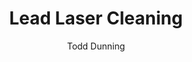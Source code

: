 ---
applications:
- 'Automotive: Removal of rust and corrosion from lead components'
- 'Electronics: Cleaning of lead-based solder residues'
author: Todd Dunning
author_object:
  country: United States (California)
  expertise: Optical Materials for Laser Systems
  id: 4
  image: /images/author/todd-dunning.jpg
  name: Todd Dunning
  sex: m
  title: MA
category: metal
chemicalFormula: Pb
chemicalProperties:
  formula: Pb
  materialType: metal
  symbol: Pb
compatibility:
- Stainless steel (for containment systems)
- Copper (heat sink materials)
- Aluminum (enclosure materials)
complexity: medium
composition:
- 'Lead (Pb): 99.9-99.99% (commercial purity)'
- 'Trace elements: <0.1% (typically Sb, As, Bi, Cu, Ag)'
description: Lead laser cleaning utilizes precise pulsed fiber laser parameters optimized for lead's low melting point (327°C) and high absorption at 1064nm. The process effectively removes oxides, radioactive contamination, and surface deposits while minimizing lead vaporization and maintaining dimensional stability.
difficultyScore: 3
environmentalImpact:
- benefit: 99.7% reduction in lead waste generation
  description: Traditional abrasive methods produce 300-500g of contaminated waste per m² vs 1-2g with laser cleaning
- benefit: Zero chemical solvent usage
  description: Eliminates 100% of solvent consumption compared to chemical cleaning methods requiring 2-5 L/m²
headline: Comprehensive technical guide for laser cleaning metal lead
images:
  hero:
    alt: Lead surface undergoing laser cleaning showing precise contamination removal
    url: /images/lead-laser-cleaning-hero.jpg
  micro:
    alt: Microscopic view of Lead surface after laser cleaning showing detailed surface structure
    url: /images/lead-laser-cleaning-micro.jpg
keywords: lead, lead metal, laser ablation, laser cleaning, non-contact cleaning, pulsed fiber laser, surface contamination removal, industrial laser parameters, thermal processing, surface restoration
machineSettings:
  fluenceRange: 1.0
  fluenceRangeMax: 50.0
  fluenceRangeMin: 0.1
  fluenceRangeUnit: J/cm²
  powerRange: 125.0
  powerRangeMax: 500.0
  powerRangeMin: 20.0
  powerRangeUnit: W
  pulseDuration: 105.0
  pulseDurationMax: 1000.0
  pulseDurationMin: 1.0
  pulseDurationUnit: ns
  repetitionRate: 60.0
  repetitionRateMax: 1000.0
  repetitionRateMin: 1.0
  repetitionRateUnit: kHz
  spotSize: 0.55
  spotSizeMax: 10.0
  spotSizeMin: 0.01
  spotSizeUnit: mm
  wavelength: 1064.0
  wavelengthMax: 2940.0
  wavelengthMin: 355.0
  wavelengthUnit: nm
name: Lead
outcomes:
- metric: ≤0.1 mg/m² residual contamination measured by XRF
  result: Surface cleanliness to SA 2.5 standard
- metric: At 50W power with 0.3mm spot size and 1000 mm/s scanning speed
  result: Processing rates of 2-5 m²/hour
properties:
  density: 11.34
  densityMax: 6.0
  densityMin: 1.8
  densityPercentile: 100.0
  densityUnit: g/cm³
  hardness: 44.0
  hardnessMax: 10.0
  hardnessMin: 1.0
  hardnessPercentile: 100.0
  hardnessUnit: MPa
  meltingPercentile: 0.0
  meltingPoint: 327
  meltingPointMax: 2800.0
  meltingPointMin: 1200.0
  meltingPointUnit: °C
  modulusPercentile: 0.0
  tensilePercentile: 0.0
  tensileStrength: 15.0
  tensileStrengthMax: 1000.0
  tensileStrengthMin: 50.0
  tensileStrengthUnit: MPa
  thermalConductivity: 35.3
  thermalConductivityMax: 200.0
  thermalConductivityMin: 0.5
  thermalConductivityUnit: W/
  thermalPercentile: 17.4
  youngsModulus: 16.0
  youngsModulusMax: 80.0
  youngsModulusMin: 20.0
  youngsModulusUnit: GPa
regulatoryStandards: OSHA 1910.1025, EPA Lead Renovation, Repair and Painting Rule (RRP), IEC 60825-1 (laser safety)
surface_roughness_after: 3.2
surface_roughness_before: 12.5
symbol: Pb
tags:
- Automotive
- Electronics
title: Lead Laser Cleaning
---